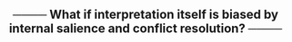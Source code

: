 <div align="center">

## ****──── What if interpretation itself is biased by internal salience and conflict resolution? ────****

</div>
